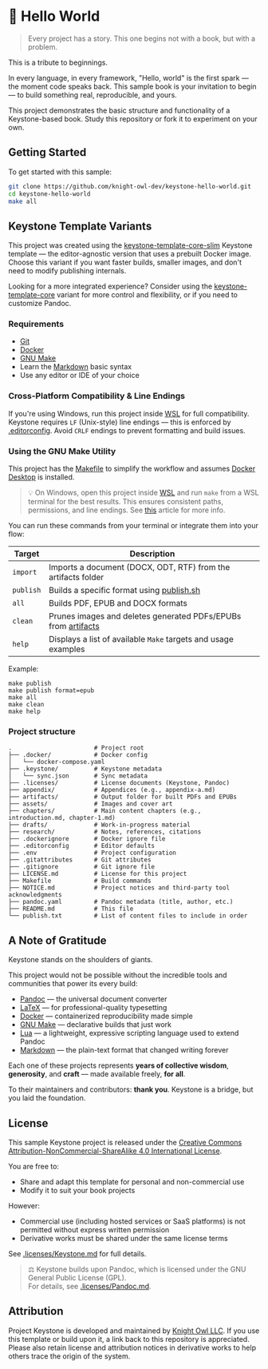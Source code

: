 # 🧱 Hello World

> Every project has a story. This one begins not with a book, but with a problem.

This is a tribute to beginnings.

In every language, in every framework, "Hello, world" is the first spark — the moment code speaks back. This sample book is your invitation to begin — to build something real, reproducible, and yours.

This project demonstrates the basic structure and functionality of a Keystone-based book. Study this repository or fork it to experiment on your own.

## Getting Started

To get started with this sample:

```bash
git clone https://github.com/knight-owl-dev/keystone-hello-world.git
cd keystone-hello-world
make all
```

## Keystone Template Variants

This project was created using the [keystone-template-core-slim](https://github.com/knight-owl-dev/keystone-template-core-slim) Keystone template — the editor-agnostic version that uses a prebuilt Docker image. Choose this variant if you want faster builds, smaller images, and don't need to modify publishing internals.

Looking for a more integrated experience? Consider using the [keystone-template-core](https://github.com/knight-owl-dev/keystone-template-core) variant for more control and flexibility, or if you need to customize Pandoc.

### Requirements

- [Git](https://git-scm.com/)
- [Docker](https://www.docker.com/)
- [GNU Make](https://www.gnu.org/software/make/)
- Learn the [Markdown](https://www.markdownguide.org/basic-syntax/) basic syntax
- Use any editor or IDE of your choice

### Cross-Platform Compatibility & Line Endings

If you're using Windows, run this project inside [WSL](https://learn.microsoft.com/en-us/windows/wsl/install) for full compatibility. Keystone requires `LF` (Unix-style) line endings — this is enforced by [.editorconfig](/.editorconfig). Avoid `CRLF` endings to prevent formatting and build issues.

### Using the GNU Make Utility

This project has the [Makefile](Makefile) to simplify the workflow and assumes [Docker Desktop](https://www.docker.com/products/docker-desktop/) is installed.

> 💡 On Windows, open this project inside [WSL](https://learn.microsoft.com/en-us/windows/wsl/install) and run `make` from a WSL terminal for the best results. This ensures consistent paths, permissions, and line endings. See [this](https://learn.microsoft.com/en-us/windows/wsl/filesystems#file-storage-and-performance-across-file-systems) article for more info.

You can run these commands from your terminal or integrate them into your flow:

| Target    | Description                                                                      |
|-----------|----------------------------------------------------------------------------------|
| `import`  | Imports a document (DOCX, ODT, RTF) from the artifacts folder                    |
| `publish` | Builds a specific format using [publish.sh](publish.sh)                          |
| `all`     | Builds PDF, EPUB and DOCX formats                                                |
| `clean`   | Prunes images and deletes generated PDFs/EPUBs from [artifacts](/artifacts/)     |
| `help`    | Displays a list of available `Make` targets and usage examples                   |

Example:

```shell
make publish
make publish format=epub
make all
make clean
make help
```

### Project structure

```text
.                       # Project root
├── .docker/            # Docker config
│   └── docker-compose.yaml
├── .keystone/          # Keystone metadata
│   └── sync.json       # Sync metadata
├── .licenses/          # License documents (Keystone, Pandoc)
├── appendix/           # Appendices (e.g., appendix-a.md)
├── artifacts/          # Output folder for built PDFs and EPUBs
├── assets/             # Images and cover art
├── chapters/           # Main content chapters (e.g., introduction.md, chapter-1.md)
├── drafts/             # Work-in-progress material
├── research/           # Notes, references, citations
├── .dockerignore       # Docker ignore file
├── .editorconfig       # Editor defaults
├── .env                # Project configuration
├── .gitattributes      # Git attributes
├── .gitignore          # Git ignore file
├── LICENSE.md          # License for this project
├── Makefile            # Build commands
├── NOTICE.md           # Project notices and third-party tool acknowledgments
├── pandoc.yaml         # Pandoc metadata (title, author, etc.)
├── README.md           # This file
└── publish.txt         # List of content files to include in order
```

## A Note of Gratitude

Keystone stands on the shoulders of giants.

This project would not be possible without the incredible tools and communities that power its every build:

- [Pandoc](https://pandoc.org/) — the universal document converter
- [LaTeX](https://www.latex-project.org/) — for professional-quality typesetting
- [Docker](https://www.docker.com/) — containerized reproducibility made simple
- [GNU Make](https://www.gnu.org/software/make/) — declarative builds that just work
- [Lua](https://www.lua.org/) — a lightweight, expressive scripting language used to extend Pandoc
- [Markdown](https://www.markdownguide.org/) — the plain-text format that changed writing forever

Each one of these projects represents **years of collective wisdom**, **generosity**, and **craft** — made available freely, **for all**.

To their maintainers and contributors: **thank you**. Keystone is a bridge, but you laid the foundation.

## License

This sample Keystone project is released under the [Creative Commons Attribution-NonCommercial-ShareAlike 4.0 International License](https://creativecommons.org/licenses/by-nc-sa/4.0/).

You are free to:

- Share and adapt this template for personal and non-commercial use
- Modify it to suit your book projects

However:

- Commercial use (including hosted services or SaaS platforms) is not permitted without express written permission
- Derivative works must be shared under the same license terms

See [.licenses/Keystone.md](.licenses/Keystone.md) for full details.

> ⚖️ Keystone builds upon Pandoc, which is licensed under the GNU General Public License (GPL).  
> For details, see [.licenses/Pandoc.md](.licenses/Pandoc.md).

## Attribution

Project Keystone is developed and maintained by [Knight Owl LLC](https://github.com/knight-owl-dev).
If you use this template or build upon it, a link back to this repository is appreciated.
Please also retain license and attribution notices in derivative works to help others trace the origin of the system.
